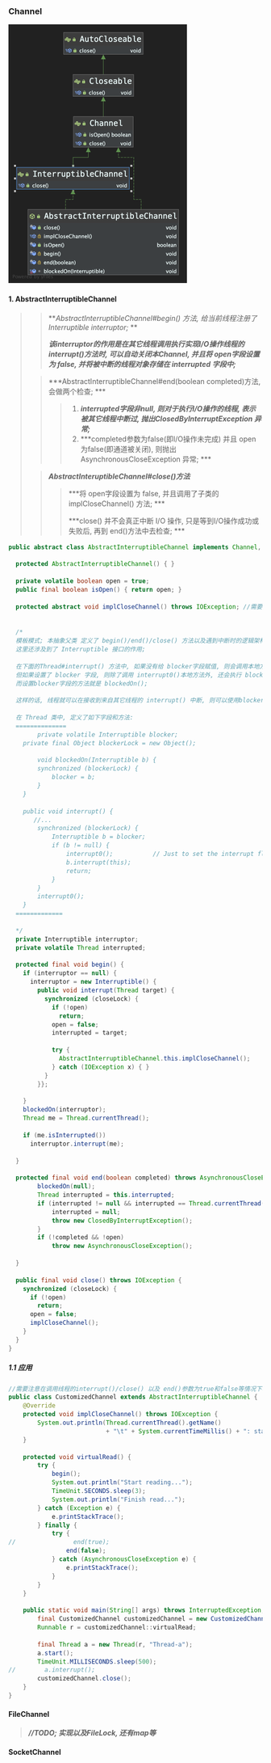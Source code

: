 ### Channel



<img src="../../assets/AbstractInterruptibleChannel.png" style="zoom:50%;" />



#### 1. AbstractInterruptibleChannel

> > ***AbstractInterruptibleChannel#begin() 方法, 给当前线程注册了 Interruptible interruptor;* **
> >
> > ***该interruptor的作用是在其它线程调用执行实现I/O操作线程的interrupt()方法时, 可以自动关闭本Channel, 并且将 open字段设置为 false, 并将被中断的线程对象存储在 interrupted 字段中;***
>
> > ***AbstractInterruptibleChannel#end(boolean completed)方法, 会做两个检查; ***
> >
> > > 1. ***interrupted字段非null, 则对于执行I/O操作的线程, 表示被其它线程中断过, 抛出ClosedByInterruptException 异常;***
> > > 2. ***completed参数为false(即I/O操作未完成) 并且 open为false(即通道被关闭), 则抛出 AsynchronousCloseException 异常; ***
>
> > ***AbstractInteruptibleChannel#close()方法***
> >
> > > ***将 open字段设置为 false, 并且调用了子类的implCloseChannel() 方法; ***
> > >
> > > ***close() 并不会真正中断 I/O 操作, 只是等到I/O操作成功或失败后, 再到 end()方法中去检查; ***

```java
public abstract class AbstractInterruptibleChannel implements Channel, InterruptibleChannel {
  
  protected AbstractInterruptibleChannel() { }
  
  private volatile boolean open = true;
  public final boolean isOpen() { return open; }
  
  protected abstract void implCloseChannel() throws IOException; //需要子类去实现的方法
  
  
  /*
  模板模式; 本抽象父类 定义了 begin()/end()/close() 方法以及遇到中断时的逻辑架构; 
  这里还涉及到了 Interruptible 接口的作用;
  
  在下面的Thread#interrupt() 方法中, 如果没有给 blocker字段赋值, 则会调用本地方法 interrupt0();
  但如果设置了 blocker 字段, 则除了调用 interrupt0()本地方法外, 还会执行 blocker#interrupt(this)方法;
  而设置blocker字段的方法就是 blockedOn(); 
  
  这样的话, 线程就可以在接收到来自其它线程的 interrupt() 中断, 则可以使用blocker执行一些清理工作;
  
  在 Thread 类中, 定义了如下字段和方法:
  ==============
 		private volatile Interruptible blocker;
    private final Object blockerLock = new Object();
		
		void blockedOn(Interruptible b) {
        synchronized (blockerLock) {
            blocker = b;
        }
    }
    
    public void interrupt() {
       //...
        synchronized (blockerLock) {
            Interruptible b = blocker;
            if (b != null) {
                interrupt0();           // Just to set the interrupt flag
                b.interrupt(this);
                return;
            }
        }
        interrupt0();
    }
  =============
  
  */
  private Interruptible interruptor;
  private volatile Thread interrupted;
  
  protected final void begin() {
    if (interruptor == null) {
      interruptor = new Interruptible() {
        public void interrupt(Thread target) {
          synchronized (closeLock) {
            if (!open)
              return;
            open = false;
            interrupted = target;
                          
            try {
              AbstractInterruptibleChannel.this.implCloseChannel();
            } catch (IOException x) { }
          }
        }};
       
    }
    blockedOn(interruptor);
    Thread me = Thread.currentThread();
     
    if (me.isInterrupted())
      interruptor.interrupt(me);
    
  }
  
  protected final void end(boolean completed) throws AsynchronousCloseException {
        blockedOn(null);
        Thread interrupted = this.interrupted;
        if (interrupted != null && interrupted == Thread.currentThread()) {
            interrupted = null;
            throw new ClosedByInterruptException();
        }
        if (!completed && !open)
            throw new AsynchronousCloseException();
  
  }
  
  public final void close() throws IOException {
    synchronized (closeLock) {
      if (!open)
        return;
      open = false;
      implCloseChannel();
    }
  }
}
```



##### 1.1 应用

```java
//需要注意在调用线程的interrupt()/close() 以及 end()参数为true和false等情况下输出的异常信息;
public class CustomizedChannel extends AbstractInterruptibleChannel {
    @Override
    protected void implCloseChannel() throws IOException {
        System.out.println(Thread.currentThread().getName()
                           + "\t" + System.currentTimeMillis() + ": start shutdown channel;");
    }

    protected void virtualRead() {
        try {
            begin();
            System.out.println("Start reading...");
            TimeUnit.SECONDS.sleep(3);
            System.out.println("Finish read...");
        } catch (Exception e) {
            e.printStackTrace();
        } finally {
            try {
//                end(true); 
                end(false); 
            } catch (AsynchronousCloseException e) {
                e.printStackTrace();
            }
        }
    }

    public static void main(String[] args) throws InterruptedException, IOException {
        final CustomizedChannel customizedChannel = new CustomizedChannel();
        Runnable r = customizedChannel::virtualRead;

        final Thread a = new Thread(r, "Thread-a");
        a.start();
        TimeUnit.MILLISECONDS.sleep(500);
//        a.interrupt();
        customizedChannel.close();
    }
}
```



#### FileChannel

> ***//TODO; 实现以及FileLock, 还有map等***



#### SocketChannel
